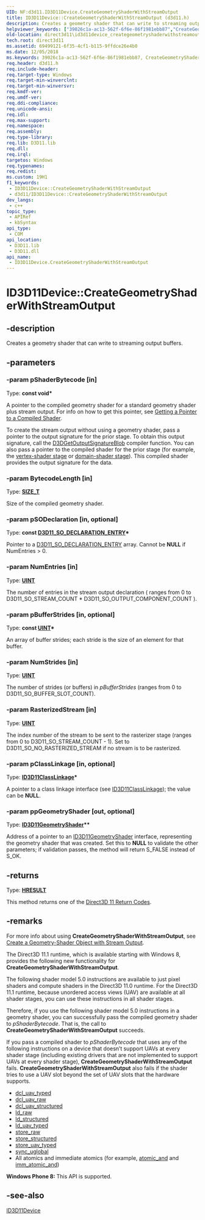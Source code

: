 ```yaml
---
UID: NF:d3d11.ID3D11Device.CreateGeometryShaderWithStreamOutput
title: ID3D11Device::CreateGeometryShaderWithStreamOutput (d3d11.h)
description: Creates a geometry shader that can write to streaming output buffers.
helpviewer_keywords: ["39026c1a-ac13-562f-6f6e-86f1981ebb87","CreateGeometryShaderWithStreamOutput","CreateGeometryShaderWithStreamOutput method [Direct3D 11]","CreateGeometryShaderWithStreamOutput method [Direct3D 11]","ID3D11Device interface","ID3D11Device interface [Direct3D 11]","CreateGeometryShaderWithStreamOutput method","ID3D11Device.CreateGeometryShaderWithStreamOutput","ID3D11Device::CreateGeometryShaderWithStreamOutput","d3d11/ID3D11Device::CreateGeometryShaderWithStreamOutput","direct3d11.id3d11device_creategeometryshaderwithstreamoutput"]
old-location: direct3d11\id3d11device_creategeometryshaderwithstreamoutput.htm
tech.root: direct3d11
ms.assetid: 69499121-6f35-4cf1-b115-9ffdce26e4b0
ms.date: 12/05/2018
ms.keywords: 39026c1a-ac13-562f-6f6e-86f1981ebb87, CreateGeometryShaderWithStreamOutput, CreateGeometryShaderWithStreamOutput method [Direct3D 11], CreateGeometryShaderWithStreamOutput method [Direct3D 11],ID3D11Device interface, ID3D11Device interface [Direct3D 11],CreateGeometryShaderWithStreamOutput method, ID3D11Device.CreateGeometryShaderWithStreamOutput, ID3D11Device::CreateGeometryShaderWithStreamOutput, d3d11/ID3D11Device::CreateGeometryShaderWithStreamOutput, direct3d11.id3d11device_creategeometryshaderwithstreamoutput
req.header: d3d11.h
req.include-header: 
req.target-type: Windows
req.target-min-winverclnt: 
req.target-min-winversvr: 
req.kmdf-ver: 
req.umdf-ver: 
req.ddi-compliance: 
req.unicode-ansi: 
req.idl: 
req.max-support: 
req.namespace: 
req.assembly: 
req.type-library: 
req.lib: D3D11.lib
req.dll: 
req.irql: 
targetos: Windows
req.typenames: 
req.redist: 
ms.custom: 19H1
f1_keywords:
 - ID3D11Device::CreateGeometryShaderWithStreamOutput
 - d3d11/ID3D11Device::CreateGeometryShaderWithStreamOutput
dev_langs:
 - c++
topic_type:
 - APIRef
 - kbSyntax
api_type:
 - COM
api_location:
 - D3D11.lib
 - D3D11.dll
api_name:
 - ID3D11Device.CreateGeometryShaderWithStreamOutput
---
```


# ID3D11Device::CreateGeometryShaderWithStreamOutput


## -description

Creates a geometry shader that can write to streaming output buffers.

## -parameters

### -param pShaderBytecode [in]

Type: <b>const void*</b>

A pointer to the compiled geometry shader for a standard geometry shader plus stream output. For info on how to get this pointer, see <a href="/windows/desktop/direct3dhlsl/dx-graphics-hlsl-using-shaders-10">Getting a Pointer to a Compiled Shader</a>.

To create the stream output without using a geometry shader, pass a pointer to the output signature for the prior stage. To obtain this output signature, call the <a href="/windows/desktop/direct3dhlsl/d3dgetoutputsignatureblob">D3DGetOutputSignatureBlob</a> compiler function. You can also pass a pointer to the compiled shader for the prior stage (for example, the <a href="/previous-versions/bb205146(v=vs.85)">vertex-shader stage</a> or <a href="/windows/desktop/direct3d11/direct3d-11-advanced-stages-tessellation">domain-shader stage</a>). This compiled shader provides the output signature for the data.

### -param BytecodeLength [in]

Type: <b><a href="/windows/desktop/WinProg/windows-data-types">SIZE_T</a></b>

Size of the compiled geometry shader.

### -param pSODeclaration [in, optional]

Type: <b>const <a href="/windows/desktop/api/d3d11/ns-d3d11-d3d11_so_declaration_entry">D3D11_SO_DECLARATION_ENTRY</a>*</b>

Pointer to a <a href="/windows/desktop/api/d3d11/ns-d3d11-d3d11_so_declaration_entry">D3D11_SO_DECLARATION_ENTRY</a> array. Cannot be <b>NULL</b> if NumEntries &gt; 0.

### -param NumEntries [in]

Type: <b><a href="/windows/desktop/WinProg/windows-data-types">UINT</a></b>

The number of entries in the stream output declaration ( ranges from 0 to D3D11_SO_STREAM_COUNT * D3D11_SO_OUTPUT_COMPONENT_COUNT ).

### -param pBufferStrides [in, optional]

Type: <b>const <a href="/windows/desktop/WinProg/windows-data-types">UINT</a>*</b>

An array of buffer strides; each stride is the size of an element for that buffer.

### -param NumStrides [in]

Type: <b><a href="/windows/desktop/WinProg/windows-data-types">UINT</a></b>

The number of strides (or buffers) in <i>pBufferStrides</i> (ranges from 0 to D3D11_SO_BUFFER_SLOT_COUNT).

### -param RasterizedStream [in]

Type: <b><a href="/windows/desktop/WinProg/windows-data-types">UINT</a></b>

The index number of the stream to be sent to the rasterizer stage (ranges from 0 to D3D11_SO_STREAM_COUNT - 1).
              Set to D3D11_SO_NO_RASTERIZED_STREAM if no stream is to be rasterized.

### -param pClassLinkage [in, optional]

Type: <b><a href="/windows/desktop/api/d3d11/nn-d3d11-id3d11classlinkage">ID3D11ClassLinkage</a>*</b>

A pointer to a class linkage interface (see <a href="/windows/desktop/api/d3d11/nn-d3d11-id3d11classlinkage">ID3D11ClassLinkage</a>); the value can be <b>NULL</b>.

### -param ppGeometryShader [out, optional]

Type: <b><a href="/windows/desktop/api/d3d11/nn-d3d11-id3d11geometryshader">ID3D11GeometryShader</a>**</b>

Address of a pointer to an <a href="/windows/desktop/api/d3d11/nn-d3d11-id3d11geometryshader">ID3D11GeometryShader</a> interface, representing the geometry shader that was created.
            Set this to <b>NULL</b> to validate the other parameters; if validation passes, the method will return S_FALSE instead of S_OK.

## -returns

Type: <b><a href="/windows/win32/com/structure-of-com-error-codes">HRESULT</a></b>

This method returns one of the <a href="/windows/desktop/direct3d11/d3d11-graphics-reference-returnvalues">Direct3D 11 Return Codes</a>.

## -remarks

For more info about using <b>CreateGeometryShaderWithStreamOutput</b>, see <a href="/windows/desktop/direct3d11/d3d10-graphics-programming-guide-output-stream-stage-getting-started">Create a Geometry-Shader Object with Stream Output</a>.
        

The Direct3D 11.1 runtime, which is available starting with Windows 8, provides the following new functionality for <b>CreateGeometryShaderWithStreamOutput</b>.
        

The following shader model 5.0 instructions are available to just pixel shaders and compute shaders in the Direct3D 11.0 runtime. For the Direct3D 11.1 runtime, because unordered access views (UAV) are available at all shader stages, you can use these instructions in all shader stages.

Therefore, if you use the following shader model 5.0 instructions in a geometry shader, you can successfully pass the compiled geometry shader to <i>pShaderBytecode</i>. That is, the call to <b>CreateGeometryShaderWithStreamOutput</b> succeeds.
        

If you pass a compiled shader to <i>pShaderBytecode</i> that uses any of the following instructions on a device that doesn’t support UAVs at every shader stage (including existing drivers that are not implemented to support UAVs at every shader stage), <b>CreateGeometryShaderWithStreamOutput</b> fails.  <b>CreateGeometryShaderWithStreamOutput</b> also fails if the shader tries to use a UAV slot beyond the set of UAV slots that the hardware supports.
        

<ul>
<li>
<a href="/windows/desktop/direct3dhlsl/dcl-uav-typed--sm5---asm-">dcl_uav_typed</a>
</li>
<li>
<a href="/windows/desktop/direct3dhlsl/dcl-uav-raw--sm5---asm-">dcl_uav_raw</a>
</li>
<li>
<a href="/windows/desktop/direct3dhlsl/dcl-uav-structured--sm5---asm-">dcl_uav_structured</a>
</li>
<li>
<a href="/windows/desktop/direct3dhlsl/ld-raw--sm5---asm-">ld_raw</a>
</li>
<li>
<a href="/windows/desktop/direct3dhlsl/ld-structured--sm5---asm-">ld_structured</a>
</li>
<li>
<a href="/windows/desktop/direct3dhlsl/ld-uav-typed--sm5---asm-">ld_uav_typed</a>
</li>
<li>
<a href="/windows/desktop/direct3dhlsl/store-raw--sm5---asm-">store_raw</a>
</li>
<li>
<a href="/windows/desktop/direct3dhlsl/store-structured--sm5---asm-">store_structured</a>
</li>
<li>
<a href="/windows/desktop/direct3dhlsl/store-uav-typed--sm5---asm-">store_uav_typed</a>
</li>
<li>
<a href="/windows/desktop/direct3dhlsl/sync--sm5---asm-">sync_uglobal</a>
</li>
<li>All atomics and immediate atomics (for example, <a href="/windows/desktop/direct3dhlsl/atomic-and--sm5---asm-">atomic_and</a> and <a href="/windows/desktop/direct3dhlsl/imm-atomic-and--sm5---asm-">imm_atomic_and</a>)
          </li>
</ul>
<b>Windows Phone 8:
        </b> This API is supported.

## -see-also

<a href="/windows/desktop/api/d3d11/nn-d3d11-id3d11device">ID3D11Device</a>